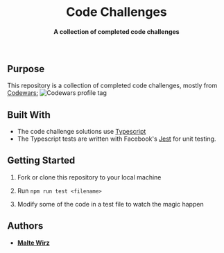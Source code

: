 <h1 align="center"> Code Challenges </h1>
<h4 align="center">A collection of completed code challenges</h4>
<br>

## Purpose

This repository is a collection of completed code challenges, mostly from [Codewars:](src/codewars/) <img src="https://www.codewars.com/users/maltewirz/badges/micro" alt="Codewars profile tag" />

## Built With

- The code challenge solutions use [Typescript](https://www.typescriptlang.org/)
- The Typescript tests are written with Facebook's [Jest](https://jestjs.io/en/) for unit testing.

## Getting Started

1. Fork or clone this repository to your local machine

2. Run `npm run test <filename>`

4. Modify some of the code in a test file to watch the magic happen

## Authors

- [**Malte Wirz**](https://github.com/maltewirz)
